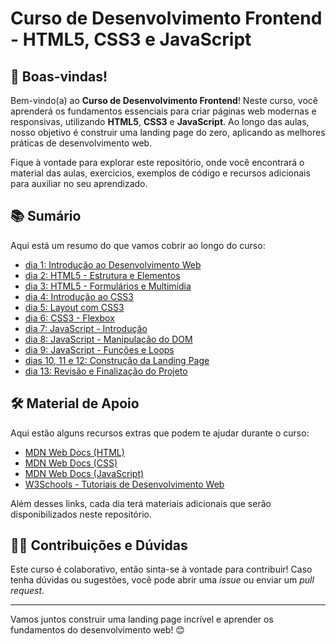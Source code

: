 # Curso de Desenvolvimento Frontend - HTML5, CSS3 e JavaScript

## 🚀 Boas-vindas!

Bem-vindo(a) ao **Curso de Desenvolvimento Frontend**! Neste curso, você aprenderá os fundamentos essenciais para criar páginas web modernas e responsivas, utilizando **HTML5**, **CSS3** e **JavaScript**. Ao longo das aulas, nosso objetivo é construir uma landing page do zero, aplicando as melhores práticas de desenvolvimento web.

Fique à vontade para explorar este repositório, onde você encontrará o material das aulas, exercícios, exemplos de código e recursos adicionais para auxiliar no seu aprendizado.

## 📚 Sumário

Aqui está um resumo do que vamos cobrir ao longo do curso:

- [dia 1: Introdução ao Desenvolvimento Web](./dia_1/README.md)
- [dia 2: HTML5 - Estrutura e Elementos](./dia_2/README.md)
- [dia 3: HTML5 - Formulários e Multimídia](./dia_3/README.md)
- [dia 4: Introdução ao CSS3](./dia_4/README.md)
- [dia 5: Layout com CSS3](./dia_5/README.md)
- [dia 6: CSS3 - Flexbox](./dia_6/README.md)
- [dia 7: JavaScript - Introdução](./dia_7/README.md)
- [dia 8: JavaScript - Manipulação do DOM](./dia_8/README.md)
- [dia 9: JavaScript - Funções e Loops](./dia_9/README.md)
- [dias 10, 11 e 12: Construção da Landing Page](./dia_10/README.md)
- [dia 13: Revisão e Finalização do Projeto](./dia_13/README.md)

## 🛠️ Material de Apoio

Aqui estão alguns recursos extras que podem te ajudar durante o curso:

- [MDN Web Docs (HTML)](https://developer.mozilla.org/pt-BR/docs/Web/HTML)
- [MDN Web Docs (CSS)](https://developer.mozilla.org/pt-BR/docs/Web/CSS)
- [MDN Web Docs (JavaScript)](https://developer.mozilla.org/pt-BR/docs/Web/JavaScript)
- [W3Schools - Tutoriais de Desenvolvimento Web](https://www.w3schools.com/)

Além desses links, cada dia terá materiais adicionais que serão disponibilizados neste repositório.

## 👩‍💻 Contribuições e Dúvidas

Este curso é colaborativo, então sinta-se à vontade para contribuir! Caso tenha dúvidas ou sugestões, você pode abrir uma _issue_ ou enviar um _pull request_.

---

Vamos juntos construir uma landing page incrível e aprender os fundamentos do desenvolvimento web! 😊
